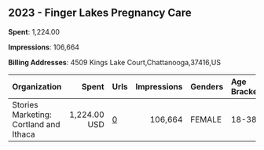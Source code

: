 ## 2023 - Finger Lakes Pregnancy Care 
**Spent**: 1,224.00

**Impressions**: 106,664

**Billing Addresses**: 4509 Kings Lake Court,Chattanooga,37416,US

|Organization|Spent|Urls|Impressions|Genders|Age Brackets|Country Codes|
|:---|---:|:---|---:|:---|:---|:---|
|Stories Marketing: Cortland and Ithaca|1,224.00 USD|[0](https://www.snap.com/political-ads/asset/a1bb3af65753031e61ce7a543d829e849c0e366b107915a88b7f5b438d946be1?mediaType=mp4)|106,664|FEMALE|18-38|united states|
